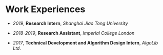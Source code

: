 # <i class="fas fa-cog fa-spin"></i> Work Experiences
- *2019*, <b>Research Intern</b>, <i>Shanghai Jiao Tong University</i>
 
- *2018-2019*, <b>Research Assistant</b>, <i>Imperial College London</i>
 
- *2017*, <b>Technical Development and Algorithm Design Intern</b>, <i>AlgoLib Ltd</i>.
 